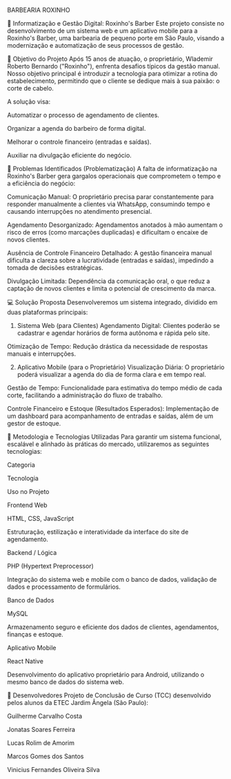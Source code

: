 BARBEARIA ROXINHO

💈 Informatização e Gestão Digital: Roxinho's Barber
Este projeto consiste no desenvolvimento de um sistema web e um aplicativo mobile para a Roxinho's Barber, uma barbearia de pequeno porte em São Paulo, visando a modernização e automatização de seus processos de gestão.

🎯 Objetivo do Projeto
Após 15 anos de atuação, o proprietário, Wlademir Roberto Bernardo ("Roxinho"), enfrenta desafios típicos da gestão manual. Nosso objetivo principal é introduzir a tecnologia para otimizar a rotina do estabelecimento, permitindo que o cliente se dedique mais à sua paixão: o corte de cabelo.

A solução visa:

Automatizar o processo de agendamento de clientes.

Organizar a agenda do barbeiro de forma digital.

Melhorar o controle financeiro (entradas e saídas).

Auxiliar na divulgação eficiente do negócio.

🛑 Problemas Identificados (Problematização)
A falta de informatização na Roxinho's Barber gera gargalos operacionais que comprometem o tempo e a eficiência do negócio:

Comunicação Manual: O proprietário precisa parar constantemente para responder manualmente a clientes via WhatsApp, consumindo tempo e causando interrupções no atendimento presencial.

Agendamento Desorganizado: Agendamentos anotados à mão aumentam o risco de erros (como marcações duplicadas) e dificultam o encaixe de novos clientes.

Ausência de Controle Financeiro Detalhado: A gestão financeira manual dificulta a clareza sobre a lucratividade (entradas e saídas), impedindo a tomada de decisões estratégicas.

Divulgação Limitada: Dependência da comunicação oral, o que reduz a captação de novos clientes e limita o potencial de crescimento da marca.

💻 Solução Proposta
Desenvolveremos um sistema integrado, dividido em duas plataformas principais:

1. Sistema Web (para Clientes)
Agendamento Digital: Clientes poderão se cadastrar e agendar horários de forma autônoma e rápida pelo site.

Otimização de Tempo: Redução drástica da necessidade de respostas manuais e interrupções.

2. Aplicativo Mobile (para o Proprietário)
Visualização Diária: O proprietário poderá visualizar a agenda do dia de forma clara e em tempo real.

Gestão de Tempo: Funcionalidade para estimativa do tempo médio de cada corte, facilitando a administração do fluxo de trabalho.

Controle Financeiro e Estoque (Resultados Esperados): Implementação de um dashboard para acompanhamento de entradas e saídas, além de um gestor de estoque.

🧪 Metodologia e Tecnologias Utilizadas
Para garantir um sistema funcional, escalável e alinhado às práticas do mercado, utilizaremos as seguintes tecnologias:

Categoria

Tecnologia

Uso no Projeto

Frontend Web

HTML, CSS, JavaScript

Estruturação, estilização e interatividade da interface do site de agendamento.

Backend / Lógica

PHP (Hypertext Preprocessor)

Integração do sistema web e mobile com o banco de dados, validação de dados e processamento de formulários.

Banco de Dados

MySQL

Armazenamento seguro e eficiente dos dados de clientes, agendamentos, finanças e estoque.

Aplicativo Mobile

React Native

Desenvolvimento do aplicativo proprietário para Android, utilizando o mesmo banco de dados do sistema web.

🤝 Desenvolvedores
Projeto de Conclusão de Curso (TCC) desenvolvido pelos alunos da ETEC Jardim Ângela (São Paulo):

Guilherme Carvalho Costa

Jonatas Soares Ferreira

Lucas Rolim de Amorim

Marcos Gomes dos Santos

Vinicius Fernandes Oliveira Silva
